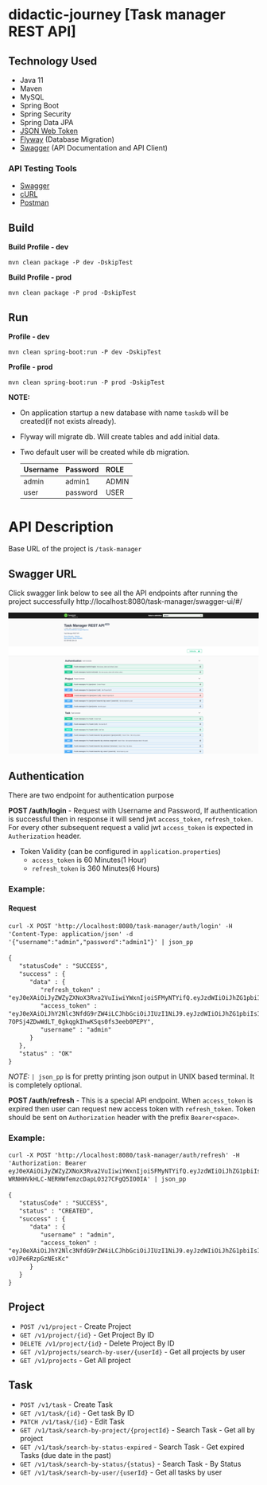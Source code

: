 # didactic-journey [Task manager REST API]

## Technology Used
- Java 11
- Maven
- MySQL
- Spring Boot
- Spring Security
- Spring Data JPA
- [JSON Web Token](https://jwt.io/)
- [Flyway](https://flywaydb.org/) (Database Migration)
- [Swagger](https://swagger.io/) (API Documentation and API Client)

### API Testing Tools
- [Swagger](https://swagger.io/)
- [cURL](https://curl.se/)
- [Postman](https://www.postman.com/)
## Build
**Build Profile - dev**
```
mvn clean package -P dev -DskipTest
```

**Build Profile - prod**
```
mvn clean package -P prod -DskipTest
```

## Run
**Profile - dev**
```
mvn clean spring-boot:run -P dev -DskipTest
```

**Profile - prod**
```
mvn clean spring-boot:run -P prod -DskipTest
```

**NOTE:** 
- On application startup a new database with name `taskdb` will be created(if not exists already).
- Flyway will migrate db. Will create tables and add initial data.
- Two default user will be created while db migration.

    | Username      | Password    | ROLE        |
    | -----------   | ----------- | ----------- |
    | admin         | admin1      | ADMIN       |
    | user          | password    | USER        |

# API Description
Base URL of the project is `/task-manager`

## Swagger URL
Click swagger link below to see all the API endpoints after running the project successfully
http://localhost:8080/task-manager/swagger-ui/#/

![swagger](swagger.jpg)

## Authentication
There are two endpoint for authentication purpose

**POST /auth/login** - Request with Username and Password, If authentication is successful then in response it will send jwt `access_token`, `refresh_token`. For every other subsequent request a valid jwt `access_token` is expected in `Autherization` header.  
- Token Validity (can be configured in `application.properties`)
    - `access_token` is 60 Minutes(1 Hour)
    - `refresh_token` is 360 Minutes(6 Hours)

### Example:  
#### **Request**
```
curl -X POST 'http://localhost:8080/task-manager/auth/login' -H 'Content-Type: application/json' -d '{"username":"admin","password":"admin1"}' | json_pp

{
   "statusCode" : "SUCCESS",
   "success" : {
      "data" : {
         "refresh_token" : "eyJ0eXAiOiJyZWZyZXNoX3Rva2VuIiwiYWxnIjoiSFMyNTYifQ.eyJzdWIiOiJhZG1pbiIsImlhdCI6MTYxNDQyNzQ1NCwiZXhwIjoxNjE0NDQ5MDU0fQ.BbBPihvf88j2vS1Yow04pZEDpYhlRRgRNNegL_cLxvc",
         "access_token" : "eyJ0eXAiOiJhY2Nlc3NfdG9rZW4iLCJhbGciOiJIUzI1NiJ9.eyJzdWIiOiJhZG1pbiIsInJvbGVzIjpbIkFETUlOIl0sImlhdCI6MTYxNDQyNzQ1NCwiZXhwIjoxNjE0NDMxMDU0fQ.oqu-7OPSj4ZDwWdLT_0gkqgkIhwKSqs0fs3eeb0PEPY",
         "username" : "admin"
      }
   },
   "status" : "OK"
}
```
_NOTE:_ `| json_pp` is for pretty printing json output in UNIX based terminal. It is completely optional.

**POST /auth/refresh** - This is a special API endpoint. When `access_token` is expired then user can request new access token with `refresh_token`. Token should be sent on `Authorization` header with the prefix `Bearer<space>`.
### Example:
```
curl -X POST 'http://localhost:8080/task-manager/auth/refresh' -H 'Authorization: Bearer eyJ0eXAiOiJyZWZyZXNoX3Rva2VuIiwiYWxnIjoiSFMyNTYifQ.eyJzdWIiOiJhZG1pbiIsImlhdCI6MTYxNDQyNzY5NiwiZXhwIjoxNjE0NDQ5Mjk2fQ.Qf5-WRNHHVkHLC-NERHWfemzcDapLO327CFgQ5IO0IA' | json_pp

{
   "statusCode" : "SUCCESS",
   "status" : "CREATED",
   "success" : {
      "data" : {
         "username" : "admin",
         "access_token" : "eyJ0eXAiOiJhY2Nlc3NfdG9rZW4iLCJhbGciOiJIUzI1NiJ9.eyJzdWIiOiJhZG1pbiIsInJvbGVzIjpbIkFETUlOIl0sImlhdCI6MTYxNDQyNzg4OSwiZXhwIjoxNjE0NDMxNDg5fQ.6_hhaE8BLUQO25HgSduFlilc6A-vOJPe6RzpGzNEsKc"
      }
   }
}
```

## Project
- `POST /v1/project` - Create Project
- `GET /v1/project/{id}` - Get Project By ID
- `DELETE /v1/project/{id}` - Delete Project By ID
- `GET /v1/projects/search-by-user/{userId}` - Get all projects by user
- `GET /v1/projects` - Get All project

## Task
- `POST /v1/task` - Create Task
- `GET /v1/task/{id}` - Get task By ID
- `PATCH /v1/task/{id}` - Edit Task
- `GET /v1/task/search-by-project/{projectId}` - Search Task - Get all by project
- `GET /v1/task/search-by-status-expired` - Search Task - Get expired Tasks (due date in the past)
- `GET /v1/task/search-by-status/{status}` - Search Task - By Status
- `GET /v1/task/search-by-user/{userId}` - Get all tasks by user
